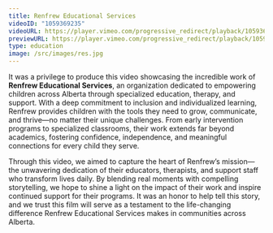 ```yaml
---
title: Renfrew Educational Services
videoID: "1059369235"
videoURL: https://player.vimeo.com/progressive_redirect/playback/1059369235/rendition/1080p/file.mp4?loc=external&signature=f3654cde66809749f3f127304ab09788b356b2bd10407b90ad3d5a0d5cbe1b23&user_id=222329173
previewURL: https://player.vimeo.com/progressive_redirect/playback/1059369235/rendition/540p/file.mp4?loc=external&signature=a1c78ee9c7afdfabe4261306f73bb2d9dc41408cbb9124041bc4611ddf2f62f0&user_id=222329173
type: education
image: /src/images/res.jpg
---
```

It was a privilege to produce this video showcasing the incredible work of **Renfrew Educational Services**, an organization dedicated to empowering children across Alberta through specialized education, therapy, and support. With a deep commitment to inclusion and individualized learning, Renfrew provides children with the tools they need to grow, communicate, and thrive—no matter their unique challenges. From early intervention programs to specialized classrooms, their work extends far beyond academics, fostering confidence, independence, and meaningful connections for every child they serve.

Through this video, we aimed to capture the heart of Renfrew’s mission—the unwavering dedication of their educators, therapists, and support staff who transform lives daily. By blending real moments with compelling storytelling, we hope to shine a light on the impact of their work and inspire continued support for their programs. It was an honor to help tell this story, and we trust this film will serve as a testament to the life-changing difference Renfrew Educational Services makes in communities across Alberta.
